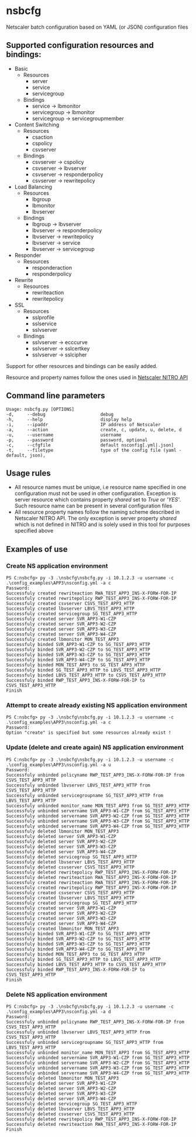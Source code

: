 # nsbcfg
Netscaler batch configuration based on YAML (or JSON) configuration files

## Supported configuration resources and bindings:

* Basic
  * Resources
    * server
    * service
    * servicegroup
  * Bindings
    * service -> lbmonitor
    * servicegroup -> lbmonitor
    * servicegroup -> servicegroupmember
* Content Switching
  * Resources
    * csaction
    * cspolicy
    * csvserver
  * Bindings
    * csvserver -> cspolicy
    * csvserver -> lbvserver
    * csvserver -> responderpolicy
    * csvserver -> rewritepolicy
* Load Balancing
  * Resources
    * lbgroup
    * lbmonitor
    * lbvserver
  * Bindings
    * lbgroup -> lbvserver
    * lbvserver -> responderpolicy
    * lbvserver -> rewritepolicy
    * lbvserver -> service
    * lbvserver -> servicegroup
* Responder
  * Resources
    * responderaction
    * responderpolicy
* Rewrite
  * Resources
    * rewriteaction
    * rewritepolicy
* SSL
  * Resources
    * sslprofile
    * sslservice
    * sslvserver
  * Bindings
    * sslvserver -> ecccurve
    * sslvserver -> sslcertkey
    * sslvserver -> sslcipher

Support for other resources and bindings can be easily added.

Resource and property names follow the ones used in [Netscaler NITRO API](http://docs.citrix.com/en-us/netscaler/11/nitro-api.html)


## Command line parameters

    Usage: nsbcfg.py [OPTIONS]
    -d,     --debug                     debug
    -h,     --help                      display help
    -i,     --ipaddr                    IP address of Netscaler
    -a,     --action                    create, c, update, u, delete, d
    -u,     --username                  username
    -p,     --password                  password, optional
    -c,     --cfgfile                   default nsconfig[.yml|.json]
    -t,     --filetype                  type of the config file (yaml - default, json),


## Usage rules

* All resource names must be unique, i.e resource name specified in one configuration must not be used in other configuration. Exception is server resource which contains property _shared_ set to _True_ or _'YES'_. Such resource name can be present in several configuration files
* All resource property names follow the naming scheme described in Netscaler NITRO API. The only exception is server property _shared_ which is not defined in NITRO and is solely used in this tool for purposes specified above


## Examples of use

### Create NS application environment

```
PS C:nsbcfg> py -3 .\nsbcfg\nsbcfg.py -i 10.1.2.3 -u username -c .\config_examples\APP3\nsconfig.yml -a c
Password:
Successfuly created rewriteaction RWA_TEST_APP3_INS-X-FORW-FOR-IP
Successfuly created rewritepolicy RWP_TEST_APP3_INS-X-FORW-FOR-IP
Successfuly created csvserver CSVS_TEST_APP3_HTTP
Successfuly created lbvserver LBVS_TEST_APP3_HTTP
Successfuly created servicegroup SG_TEST_APP3_HTTP
Successfuly created server SVR_APP3-W1-CZP
Successfuly created server SVR_APP3-W2-CZP
Successfuly created server SVR_APP3-W3-CZP
Successfuly created server SVR_APP3-W4-CZP
Successfuly created lbmonitor MON_TEST_APP3
Successfuly binded SVR_APP3-W1-CZP to SG_TEST_APP3_HTTP
Successfuly binded SVR_APP3-W2-CZP to SG_TEST_APP3_HTTP
Successfuly binded SVR_APP3-W3-CZP to SG_TEST_APP3_HTTP
Successfuly binded SVR_APP3-W4-CZP to SG_TEST_APP3_HTTP
Successfuly binded MON_TEST_APP3 to SG_TEST_APP3_HTTP
Successfuly binded SG_TEST_APP3_HTTP to LBVS_TEST_APP3_HTTP
Successfuly binded LBVS_TEST_APP3_HTTP to CSVS_TEST_APP3_HTTP
Successfuly binded RWP_TEST_APP3_INS-X-FORW-FOR-IP to CSVS_TEST_APP3_HTTP
Finish
```

### Attempt to create already existing NS application environment

```
PS C:nsbcfg> py -3 .\nsbcfg\nsbcfg.py -i 10.1.2.3 -u username -c .\config_examples\APP3\nsconfig.yml -a c
Password:
Option "create" is specified but some resources already exist !
```

### Update (delete and create again) NS application environment

```
PS C:nsbcfg> py -3 .\nsbcfg\nsbcfg.py -i 10.1.2.3 -u username -c .\config_examples\APP3\nsconfig.yml -a u
Password:
Successfuly unbinded policyname RWP_TEST_APP3_INS-X-FORW-FOR-IP from CSVS_TEST_APP3_HTTP
Successfuly unbinded lbvserver LBVS_TEST_APP3_HTTP from CSVS_TEST_APP3_HTTP
Successfuly unbinded servicegroupname SG_TEST_APP3_HTTP from LBVS_TEST_APP3_HTTP
Successfuly unbinded monitor_name MON_TEST_APP3 from SG_TEST_APP3_HTTP
Successfuly unbinded servername SVR_APP3-W1-CZP from SG_TEST_APP3_HTTP
Successfuly unbinded servername SVR_APP3-W2-CZP from SG_TEST_APP3_HTTP
Successfuly unbinded servername SVR_APP3-W3-CZP from SG_TEST_APP3_HTTP
Successfuly unbinded servername SVR_APP3-W4-CZP from SG_TEST_APP3_HTTP
Successfuly deleted lbmonitor MON_TEST_APP3
Successfuly deleted server SVR_APP3-W1-CZP
Successfuly deleted server SVR_APP3-W2-CZP
Successfuly deleted server SVR_APP3-W3-CZP
Successfuly deleted server SVR_APP3-W4-CZP
Successfuly deleted servicegroup SG_TEST_APP3_HTTP
Successfuly deleted lbvserver LBVS_TEST_APP3_HTTP
Successfuly deleted csvserver CSVS_TEST_APP3_HTTP
Successfuly deleted rewritepolicy RWP_TEST_APP3_INS-X-FORW-FOR-IP
Successfuly deleted rewriteaction RWA_TEST_APP3_INS-X-FORW-FOR-IP
Successfuly created rewriteaction RWA_TEST_APP3_INS-X-FORW-FOR-IP
Successfuly created rewritepolicy RWP_TEST_APP3_INS-X-FORW-FOR-IP
Successfuly created csvserver CSVS_TEST_APP3_HTTP
Successfuly created lbvserver LBVS_TEST_APP3_HTTP
Successfuly created servicegroup SG_TEST_APP3_HTTP
Successfuly created server SVR_APP3-W1-CZP
Successfuly created server SVR_APP3-W2-CZP
Successfuly created server SVR_APP3-W3-CZP
Successfuly created server SVR_APP3-W4-CZP
Successfuly created lbmonitor MON_TEST_APP3
Successfuly binded SVR_APP3-W1-CZP to SG_TEST_APP3_HTTP
Successfuly binded SVR_APP3-W2-CZP to SG_TEST_APP3_HTTP
Successfuly binded SVR_APP3-W3-CZP to SG_TEST_APP3_HTTP
Successfuly binded SVR_APP3-W4-CZP to SG_TEST_APP3_HTTP
Successfuly binded MON_TEST_APP3 to SG_TEST_APP3_HTTP
Successfuly binded SG_TEST_APP3_HTTP to LBVS_TEST_APP3_HTTP
Successfuly binded LBVS_TEST_APP3_HTTP to CSVS_TEST_APP3_HTTP
Successfuly binded RWP_TEST_APP3_INS-X-FORW-FOR-IP to CSVS_TEST_APP3_HTTP
Finish
```

### Delete NS application environment

```
PS C:nsbcfg> py -3 .\nsbcfg\nsbcfg.py -i 10.1.2.3 -u username -c .\config_examples\APP3\nsconfig.yml -a d
Password:
Successfuly unbinded policyname RWP_TEST_APP3_INS-X-FORW-FOR-IP from CSVS_TEST_APP3_HTTP
Successfuly unbinded lbvserver LBVS_TEST_APP3_HTTP from CSVS_TEST_APP3_HTTP
Successfuly unbinded servicegroupname SG_TEST_APP3_HTTP from LBVS_TEST_APP3_HTTP
Successfuly unbinded monitor_name MON_TEST_APP3 from SG_TEST_APP3_HTTP
Successfuly unbinded servername SVR_APP3-W1-CZP from SG_TEST_APP3_HTTP
Successfuly unbinded servername SVR_APP3-W2-CZP from SG_TEST_APP3_HTTP
Successfuly unbinded servername SVR_APP3-W3-CZP from SG_TEST_APP3_HTTP
Successfuly unbinded servername SVR_APP3-W4-CZP from SG_TEST_APP3_HTTP
Successfuly deleted lbmonitor MON_TEST_APP3
Successfuly deleted server SVR_APP3-W1-CZP
Successfuly deleted server SVR_APP3-W2-CZP
Successfuly deleted server SVR_APP3-W3-CZP
Successfuly deleted server SVR_APP3-W4-CZP
Successfuly deleted servicegroup SG_TEST_APP3_HTTP
Successfuly deleted lbvserver LBVS_TEST_APP3_HTTP
Successfuly deleted csvserver CSVS_TEST_APP3_HTTP
Successfuly deleted rewritepolicy RWP_TEST_APP3_INS-X-FORW-FOR-IP
Successfuly deleted rewriteaction RWA_TEST_APP3_INS-X-FORW-FOR-IP
Finish
```
